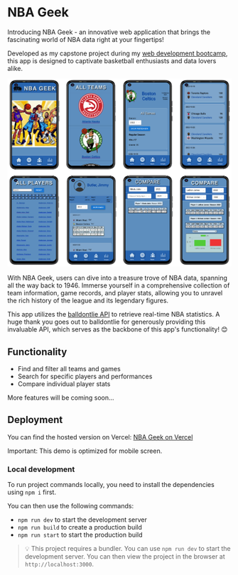 # NBA Geek

Introducing NBA Geek - an innovative web application that brings the fascinating world of NBA data right at your fingertips!

Developed as my capstone project during my [web development bootcamp](https://www.neuefische.de/bootcamp/web-development), this app is designed to captivate basketball enthusiasts and data lovers alike.

![Screenshots NBA GEEK](public/images/smartphone-frames.png)

With NBA Geek, users can dive into a treasure trove of NBA data, spanning all the way back to 1946. Immerse yourself in a comprehensive collection of team information, game records, and player stats, allowing you to unravel the rich history of the league and its legendary figures.

This app utilizes the [balldontlie API](https://www.balldontlie.io/home.html#introduction) to retrieve real-time NBA statistics. A huge thank you goes out to balldontlie for generously providing this invaluable API, which serves as the backbone of this app's functionality! &#x1F60A;

## Functionality

- Find and filter all teams and games
- Search for specific players and performances
- Compare individual player stats

More features will be coming soon...

## Deployment

You can find the hosted version on Vercel: [NBA Geek on Vercel](https://nba-geek-mzschunke-s-team.vercel.app)

Important: This demo is optimized for mobile screen.

### Local development

To run project commands locally, you need to install the dependencies using `npm i` first.

You can then use the following commands:

- `npm run dev` to start the development server
- `npm run build` to create a production build
- `npm run start` to start the production build

> 💡 This project requires a bundler. You can use `npm run dev` to start the development server. You can then view the project in the browser at `http://localhost:3000`.
